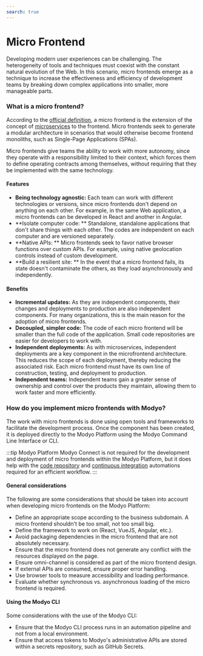 ```yaml
---
search: true
---
```


# Micro Frontend

Developing modern user experiences can be challenging. The heterogeneity of tools and techniques must coexist with the constant natural evolution of the Web. In this scenario, micro frontends emerge as a technique to increase the effectiveness and efficiency of development teams by breaking down complex applications into smaller, more manageable parts.

### What is a micro frontend?

According to the [official definition](https://micro-frontends.org), a micro frontend is the extension of the concept of [microservices](microservice.md) to the frontend. Micro frontends seek to generate a modular architecture in scenarios that would otherwise become frontend monoliths, such as Single-Page Applications (SPAs).

Micro frontends give teams the ability to work with more autonomy, since they operate with a responsibility limited to their context, which forces them to define operating contracts among themselves, without requiring that they be implemented with the same technology.

#### Features

- **Being technology agnostic:** Each team can work with different technologies or versions, since micro frontends don't depend on anything on each other. For example, in the same Web application, a micro frontends can be developed in React and another in Angular.
- **Isolate computer code: ** Standalone, standalone applications that don't share things with each other. The codes are independent on each computer and are versioned separately.
- **Native APIs: ** Micro frontends seek to favor native browser functions over custom APIs. For example, using native geolocation controls instead of custom development.
- **Build a resilient site: ** In the event that a micro frontend fails, its state doesn't contaminate the others, as they load asynchronously and independently.

#### Benefits

- **Incremental updates:** As they are independent components, their changes and deployments to production are also independent components. For many organizations, this is the main reason for the adoption of micro frontends.
- **Decoupled, simpler code:** The code of each micro frontend will be smaller than the full code of the application. Small code repositories are easier for developers to work with.
- **Independent deployments:** As with microservices, independent deployments are a key component in the microfrontend architecture. This reduces the scope of each deployment, thereby reducing the associated risk. Each micro frontend must have its own line of construction, testing, and deployment to production.
- **Independent teams:** Independent teams gain a greater sense of ownership and control over the products they maintain, allowing them to work faster and more efficiently.


### How do you implement micro frontends with Modyo?

The work with micro frontends is done using open tools and frameworks to facilitate the development process. Once the component has been created, it is deployed directly to the Modyo Platform using the Modyo Command Line Interface or CLI.

:::tip Modyo Platform
Modyo Connect is not required for the development and deployment of micro frontends within the Modyo Platform, but it does help with the [code repository](/en/connect/components/development.md#code-repository) and [continuous integration](/en/connect/components/development.md#continuous-integration) automations required for an efficient workflow.
:::

#### General considerations

The following are some considerations that should be taken into account when developing micro frontends on the Modyo Platform:

- Define an appropriate scope according to the business subdomain. A micro frontend shouldn't be too small, not too small
  big.
- Define the framework to work on (React, VueJS, Angular, etc.).
- Avoid packaging dependencies in the micro frontend that are not absolutely necessary.
- Ensure that the micro frontend does not generate any conflict with the resources displayed on the page.
- Ensure omni-channel is considered as part of the micro frontend design.
- If external APIs are consumed, ensure proper error handling.
- Use browser tools to measure accessibility and loading performance.
- Evaluate whether synchronous vs. asynchronous loading of the micro frontend is required.

#### Using the Modyo CLI

Some considerations with the use of the Modyo CLI:

- Ensure that the Modyo CLI process runs in an automation pipeline and not from a local environment.
- Ensure that access tokens to Modyo's administrative APIs are stored within a secrets repository, such as GitHub Secrets.

